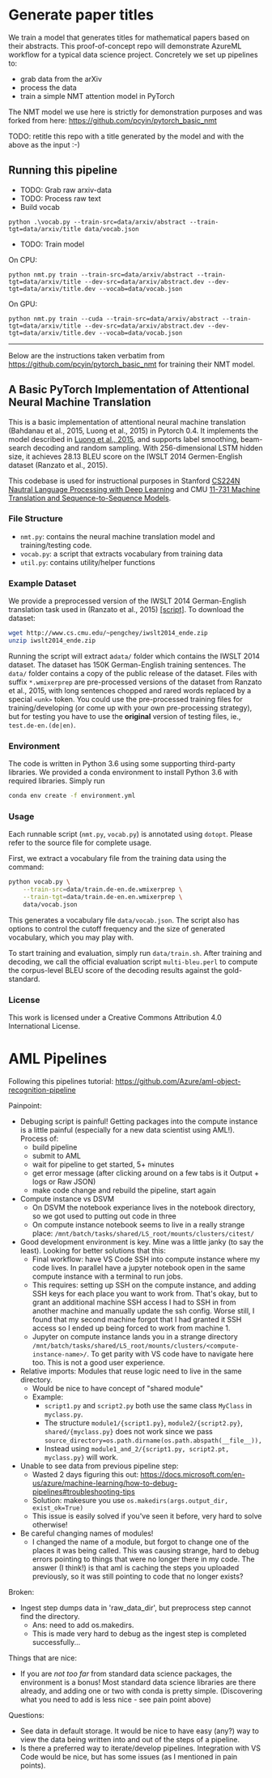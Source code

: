 # Generate paper titles

We train a model that generates titles for mathematical papers based on their abstracts. This proof-of-concept repo will demonstrate AzureML workflow for a typical data science project. Concretely we set up pipelines to:

- grab data from the arXiv
- process the data
- train a simple NMT attention model in PyTorch

The NMT model we use here is strictly for demonstration purposes and was forked from here: https://github.com/pcyin/pytorch_basic_nmt

TODO: retitle this repo with a title generated by the model and with the above as the input :-)

## Running this pipeline

- TODO: Grab raw arxiv-data
- TODO: Process raw text
- Build vocab 
```
python .\vocab.py --train-src=data/arxiv/abstract --train-tgt=data/arxiv/title data/vocab.json
```
- TODO: Train model

On CPU:
```
python nmt.py train --train-src=data/arxiv/abstract --train-tgt=data/arxiv/title --dev-src=data/arxiv/abstract.dev --dev-tgt=data/arxiv/title.dev --vocab=data/vocab.json
```

On GPU:
```
python nmt.py train --cuda --train-src=data/arxiv/abstract --train-tgt=data/arxiv/title --dev-src=data/arxiv/abstract.dev --dev-tgt=data/arxiv/title.dev --vocab=data/vocab.json
```

----

Below are the instructions taken verbatim from https://github.com/pcyin/pytorch_basic_nmt for training their NMT model.

## A Basic PyTorch Implementation of Attentional Neural Machine Translation

This is a basic implementation of attentional neural machine translation (Bahdanau et al., 2015, Luong et al., 2015) in Pytorch 0.4.
It implements the model described in [Luong et al., 2015](https://arxiv.org/abs/1508.04025), and supports label smoothing, beam-search decoding and random sampling.
With 256-dimensional LSTM hidden size, it achieves 28.13 BLEU score on the IWSLT 2014 Germen-English dataset (Ranzato et al., 2015).

This codebase is used for instructional purposes in Stanford [CS224N Nautral Language Processing with Deep Learning]( http://web.stanford.edu/class/cs224n/) and CMU [11-731 Machine Translation and Sequence-to-Sequence Models](http://www.phontron.com/class/mtandseq2seq2018/).

### File Structure

* `nmt.py`: contains the neural machine translation model and training/testing code.
* `vocab.py`: a script that extracts vocabulary from training data
* `util.py`: contains utility/helper functions

### Example Dataset

We provide a preprocessed version of the IWSLT 2014 German-English translation task used in (Ranzato et al., 2015) [[script]](https://github.com/harvardnlp/BSO/blob/master/data_prep/MT/prepareData.sh). To download the dataset:

```bash
wget http://www.cs.cmu.edu/~pengchey/iwslt2014_ende.zip
unzip iwslt2014_ende.zip
```

Running the script will extract a`data/` folder which contains the IWSLT 2014 dataset.
The dataset has 150K German-English training sentences. The `data/` folder contains a copy of the public release of the dataset. Files with suffix `*.wmixerprep` are pre-processed versions of the dataset from Ranzato et al., 2015, with long sentences chopped and rared words replaced by a special `<unk>` token. You could use the pre-processed training files for training/developing (or come up with your own pre-processing strategy), but for testing you have to use the **original** version of testing files, ie., `test.de-en.(de|en)`.

### Environment

The code is written in Python 3.6 using some supporting third-party libraries. We provided a conda environment to install Python 3.6 with required libraries. Simply run

```bash
conda env create -f environment.yml
```

### Usage

Each runnable script (`nmt.py`, `vocab.py`) is annotated using `dotopt`.
Please refer to the source file for complete usage.

First, we extract a vocabulary file from the training data using the command:

```bash
python vocab.py \
    --train-src=data/train.de-en.de.wmixerprep \
    --train-tgt=data/train.de-en.en.wmixerprep \
    data/vocab.json
```

This generates a vocabulary file `data/vocab.json`. 
The script also has options to control the cutoff frequency and the size of generated vocabulary, which you may play with.

To start training and evaluation, simply run `data/train.sh`. 
After training and decoding, we call the official evaluation script `multi-bleu.perl` to compute the corpus-level BLEU score of the decoding results against the gold-standard.

### License

This work is licensed under a Creative Commons Attribution 4.0 International License.

# AML Pipelines

Following this pipelines tutorial: https://github.com/Azure/aml-object-recognition-pipeline

Painpoint:
- Debuging script is painful! Getting packages into the compute instance is a little painful (especially for a new data scientist using AML!). Process of:
    - build pipeline
    - submit to AML
    - wait for pipeline to get started, 5+ minutes
    - get error message (after clicking around on a few tabs is it Output + logs or Raw JSON)
    - make code change and rebuild the pipeline, start again
- Compute instance vs DSVM
    - On DSVM the notebook experiance lives in the notebook directory, so we got used to putting out code in three
    - On compute instance notebook seems to live in a really strange place: `/mnt/batch/tasks/shared/LS_root/mounts/clusters/citest/`
- Good development environment is key. Mine was a little janky (to say the least). Looking for better solutions that this:
    - Final workflow: have VS Code SSH into compute instance where my code lives. In parallel have a jupyter notebook open in the same compute instance with a terminal to run jobs.
    - This requires: setting up SSH on the compute instance, and adding SSH keys for each place you want to work from. That's okay, but to grant an additional machine SSH access I had to SSH in from another machine and manually update the ssh config. Worse still, I found that my second machine forgot that I had granted it SSH access so I ended up being forced to work from machine 1.
    - Jupyter on compute instance lands you in a strange directory `/mnt/batch/tasks/shared/LS_root/mounts/clusters/<compute-instance-name>/`. To get parity with VS code have to navigate here too. This is not a good user experience.
- Relative imports: Modules that reuse logic need to live in the same directory.
    - Would be nice to have concept of "shared module"
    - Example:
        - `script1.py` and `script2.py` both use the same class `MyClass` in `myclass.py`.
        - The structure `module1/{script1.py}`, `module2/{script2.py}`, `shared/{myclass.py}` does not work since we pass `source_directory=os.path.dirname(os.path.abspath(__file__)),`
        - Instead using `module1_and_2/{script1.py, script2.pt, myclass.py}` will work.
- Unable to see data from previous pipeline step:
    - Wasted 2 days figuring this out: https://docs.microsoft.com/en-us/azure/machine-learning/how-to-debug-pipelines#troubleshooting-tips
    - Solution: makesure you use `os.makedirs(args.output_dir, exist_ok=True)`
    - This issue is easily solved if you've seen it before, very hard to solve otherwise!
- Be careful changing names of modules!
    - I changed the name of a module, but forgot to change one of the places it was being called. This was causing strange, hard to debug errors pointing to things that were no longer there in my code. The answer (I think!) is that aml is caching the steps you uploaded previously, so it was still pointing to code that no longer exists?


Broken:
- Ingest step dumps data in 'raw_data_dir', but preprocess step cannot find the directory.
    - Ans: need to add os.makedirs.
    - This is made very hard to debug as the ingest step is completed successfully...

Things that are nice:
- If you are _not too far_ from standard data science packages, the environment is a bonus! Most standard data science libraries are there already, and adding one or two with conda is pretty simple. (Discovering what you need to add is less nice - see pain point above)

Questions:
- See data in default storage. It would be nice to have easy (any?) way to view the data being written into and out of the steps of a pipeline.
- Is there a preferred way to iterate/develop pipelines. Integration with VS Code would be nice, but has some issues (as I mentioned in pain points).